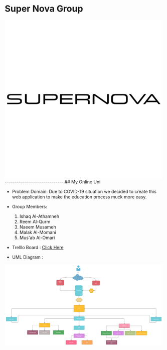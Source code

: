 # Super Nova Group

<img src = "assets/supernova-logo-black-and-white.png">
-----------------------------
## My Online Uni

* Problem Domain:
    Due to COVID-19 situation we decided to create this web application to make the education process muck more easy.

* Group Members:
    1. Ishaq Al-Athamneh
    1. Reem Al-Qurm
    1. Naeem Musameh
    1. Malak Al-Momani
    1. Mus'ab Al-Omari

* Trelllo Board :
[Click Here](https://trello.com/b/gDHcanLR)


* UML Diagram :

<img src = "assets/projectUML.png">


